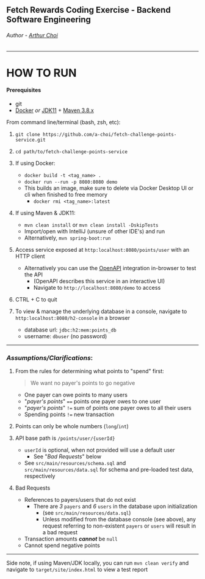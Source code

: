 
## Fetch Rewards Coding Exercise - Backend Software Engineering

###### Author - [Arthur Choi](https://github.com/a-choi)

---

# HOW TO RUN


#### Prerequisites
- git
- [Docker](https://www.docker.com/products/docker-desktop) _*or*_ [JDK11](https://openjdk.java.net/projects/jdk/11/) + [Maven 3.8.x](https://maven.apache.org/install.html)

From command line/terminal (bash, zsh, etc):
1) `git clone https://github.com/a-choi/fetch-challenge-points-service.git`
   

2) `cd path/to/fetch-challenge-points-service`
   

3) If using Docker:
   - `docker build -t <tag_name> .`
   - `docker run --run -p 8080:8080 demo`
   - This builds an image, make sure to delete via Docker Desktop UI or cli when finished to free memory 
      - `docker rmi <tag_name>:latest`
   

4) If using Maven & JDK11:
   - `mvn clean install` or `mvn clean install -DskipTests`
   - Import/open with IntelliJ (unsure of other IDE's) and run
   - Alternatively, `mvn spring-boot:run`
   

5) Access service exposed at `http:localhost:8080/points/user` with an HTTP client
   - Alternatively you can use the [OpenAPI](https://swagger.io/docs/specification/about/) integration in-browser to test the API
      - (OpenAPI describes this service in an interactive UI) 
      - Navigate to `http://localhost:8080/demo` to access 


5) CTRL + C to quit


6) To view & manage the underlying database in a console, navigate to `http:localhost:8080/h2-console` in a browser
   - database url: `jdbc:h2:mem:points_db`
   - username: `dbuser` (no password)

---

### _**Assumptions/Clarifications**_:
1) From the rules for determining what points to "spend" first:
    >We want no payer's points to go negative
    
    - One payer can owe points to many users
    - "_payer's points_" `==` points one payer owes to one user
    - "_payer's points_" `!=` sum of points one payer owes to all their users
    - Spending points `!=` new transaction 


2) Points can only be whole numbers (`long`/`int`)


3) API base path is `/points/user/{userId}`
   - `userId` is optional, when not provided will use a default user
      - See "_Bad Requests_" below
   - See `src/main/resources/schema.sql` and `src/main/resources/data.sql` for schema and pre-loaded test data, respectively


5) Bad Requests
   - References to payers/users that do not exist
      - There are *3* `payers` and *6* `users` in the database upon initialization
         - (see `src/main/resources/data.sql`)
         - Unless modified from the database console (see above), any request referring to non-existent `payers` or `users` will result in a bad request
   - Transaction amounts _**cannot**_ be `null`
   - Cannot spend negative points
---

Side note, if using Maven/JDK locally, you can run `mvn clean verify` and navigate to `target/site/index.html` to view a test report
